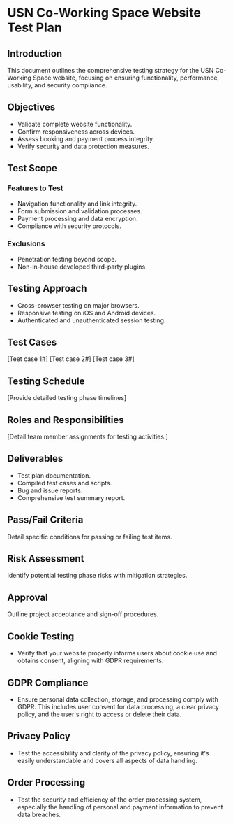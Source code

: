 # USN Co-Working Space Website Test Plan

## Introduction
This document outlines the comprehensive testing strategy for the USN Co-Working Space website, focusing on ensuring functionality, performance, usability, and security compliance.

## Objectives
- Validate complete website functionality.
- Confirm responsiveness across devices.
- Assess booking and payment process integrity.
- Verify security and data protection measures.

## Test Scope
### Features to Test
- Navigation functionality and link integrity.
- Form submission and validation processes.
- Payment processing and data encryption.
- Compliance with security protocols.

### Exclusions
- Penetration testing beyond scope.
- Non-in-house developed third-party plugins.

## Testing Approach
- Cross-browser testing on major browsers.
- Responsive testing on iOS and Android devices.
- Authenticated and unauthenticated session testing.

## Test Cases
[Teet case 1#]
[Test case 2#]
[Test case 3#]

## Testing Schedule
[Provide detailed testing phase timelines]

## Roles and Responsibilities
[Detail team member assignments for testing activities.]

## Deliverables
- Test plan documentation.
- Compiled test cases and scripts.
- Bug and issue reports.
- Comprehensive test summary report.

## Pass/Fail Criteria
Detail specific conditions for passing or failing test items.

## Risk Assessment
Identify potential testing phase risks with mitigation strategies.

## Approval
Outline project acceptance and sign-off procedures.


## Cookie Testing 
- Verify that your website properly informs users about cookie use and obtains consent, aligning with GDPR requirements.

## GDPR Compliance 
- Ensure personal data collection, storage, and processing comply with GDPR. This includes user consent for data processing, a clear privacy policy, and the user's right to access or delete their data.

## Privacy Policy 
- Test the accessibility and clarity of the privacy policy, ensuring it's easily understandable and covers all aspects of data handling.

## Order Processing 
- Test the security and efficiency of the order processing system, especially the handling of personal and payment information to prevent data breaches.
